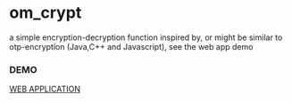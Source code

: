 # om_crypt
a simple encryption-decryption function inspired by, or might be similar to otp-encryption (Java,C++ and Javascript), see the web app demo 

### DEMO

[WEB APPLICATION](https://omcrypt.herokuapp.com/)
